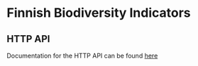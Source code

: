# Finnish Biodiversity Indicators

## HTTP API

Documentation for the HTTP API can be found [here](../__docs__/#overview)
